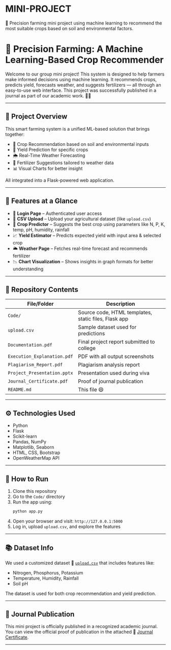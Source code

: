 # MINI-PROJECT
🤖 Precision farming mini project using machine learning to recommend the most suitable crops based on soil and environmental factors.

# 🌾 Precision Farming: A Machine Learning-Based Crop Recommender

Welcome to our group mini project! This system is designed to help farmers make informed decisions using machine learning. It recommends crops, predicts yield, forecasts weather, and suggests fertilizers — all through an easy-to-use web interface. This project was successfully published in a journal as part of our academic work. 📘✨

---

## 📌 Project Overview

This smart farming system is a unified ML-based solution that brings together:
- 🌱 Crop Recommendation based on soil and environmental inputs
- 🌾 Yield Prediction for specific crops
- 🌦️ Real-Time Weather Forecasting
- 💊 Fertilizer Suggestions tailored to weather data
- 📊 Visual Charts for better insight

All integrated into a Flask-powered web application.

---

## 🧠 Features at a Glance

- 🔐 **Login Page** – Authenticated user access
- 📁 **CSV Upload** – Upload your agricultural dataset (like `upload.csv`)
- 🌿 **Crop Predictor** – Suggests the best crop using parameters like N, P, K, temp, pH, humidity, rainfall
- 📈 **Yield Estimator** – Predicts expected yield with input area & selected crop
- 🌥️ **Weather Page** – Fetches real-time forecast and recommends fertilizer
- 📉 **Chart Visualization** – Shows insights in graph formats for better understanding

---

## 📂 Repository Contents

| File/Folder                        | Description |
|-----------------------------------|-------------|
| `Code/`                            | Source code, HTML templates, static files, Flask app |
| `upload.csv`                      | Sample dataset used for predictions |
| `Documentation.pdf`               | Final project report submitted to college |
| `Execution_Explanation.pdf`       | PDF with all output screenshots |
| `Plagiarism_Report.pdf`           | Plagiarism analysis report |
| `Project_Presentation.pptx`       | Presentation used during viva |
| `Journal_Certificate.pdf`         | Proof of journal publication |
| `README.md`                       | This file 😄 |

---

## ⚙️ Technologies Used

- Python
- Flask
- Scikit-learn
- Pandas, NumPy
- Matplotlib, Seaborn
- HTML, CSS, Bootstrap
- OpenWeatherMap API

---

## 🚀 How to Run

1. Clone this repository
2. Go to the `Code/` directory
3. Run the app using:
   ```bash
   python app.py
   ```
4. Open your browser and visit: `http://127.0.0.1:5000`
5. Log in, upload `upload.csv`, and explore the features

---

## 📚 Dataset Info

We used a customized dataset 📄 [`upload.csv`](./CODE/upload.csv) that includes features like:
- Nitrogen, Phosphorus, Potassium
- Temperature, Humidity, Rainfall
- Soil pH

The dataset is used for both crop recommendation and yield prediction.

---

## 🏅 Journal Publication

This mini project is officially published in a recognized academic journal. You can view the official proof of publication in the attached 📄 [Journal Certificate](./DOCUMENTATION/Journal_Certificate.pdf).

---







